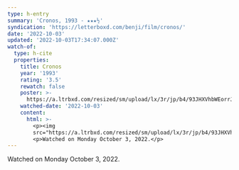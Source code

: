 ```yaml
---
type: h-entry
summary: 'Cronos, 1993 - ★★★½'
syndication: 'https://letterboxd.com/benji/film/cronos/'
date: '2022-10-03'
updated: '2022-10-03T17:34:07.000Z'
watch-of:
  type: h-cite
  properties:
    title: Cronos
    year: '1993'
    rating: '3.5'
    rewatch: false
    poster: >-
      https://a.ltrbxd.com/resized/sm/upload/lx/3r/jp/b4/93JHXVhbWEorrJpfG4kiScQ27wR-0-600-0-900-crop.jpg?v=f743157c0c
    watched-date: '2022-10-03'
    content:
      html: >-
        <p><img
        src="https://a.ltrbxd.com/resized/sm/upload/lx/3r/jp/b4/93JHXVhbWEorrJpfG4kiScQ27wR-0-600-0-900-crop.jpg?v=f743157c0c"/></p>
        <p>Watched on Monday October 3, 2022.</p>
---
```

Watched on Monday October 3, 2022.
